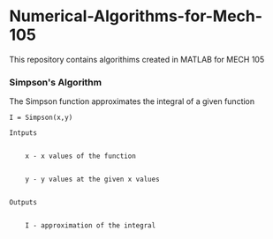 # Numerical-Algorithms-for-Mech-105
This repository contains algorithims created in MATLAB for MECH 105
### Simpson's Algorithm
The Simpson function approximates the integral of a given function
    
    
    I = Simpson(x,y)
    
    Intputs
    
    
        x - x values of the function
        
        
        y - y values at the given x values
        
        
    Outputs
    
    
        I - approximation of the integral
       
